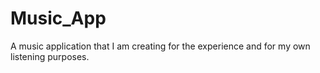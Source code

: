 # Music_App
A music application that I am creating for the experience and for my own listening purposes.
